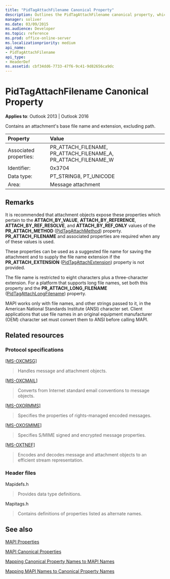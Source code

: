 ```yaml
---
title: "PidTagAttachFilename Canonical Property"
description: Outlines the PidTagAttachFilename canonical property, which contains an attachment's base file name and extension, excluding path.
manager: soliver
ms.date: 03/09/2015
ms.audience: Developer
ms.topic: reference
ms.prod: office-online-server
ms.localizationpriority: medium
api_name:
- PidTagAttachFilename
api_type:
- HeaderDef
ms.assetid: cbf34dd6-7733-47f6-9c41-9d82656ca9dc
---
```


# PidTagAttachFilename Canonical Property

  
  
**Applies to**: Outlook 2013 | Outlook 2016 
  
Contains an attachment's base file name and extension, excluding path.
  
|Property|Value|
|:-----|:-----|
|Associated properties:  <br/> |PR_ATTACH_FILENAME, PR_ATTACH_FILENAME_A, PR_ATTACH_FILENAME_W  <br/> |
|Identifier:  <br/> |0x3704  <br/> |
|Data type:  <br/> |PT_STRING8, PT_UNICODE  <br/> |
|Area:  <br/> |Message attachment  <br/> |
   
## Remarks

It is recommended that attachment objects expose these properties which pertain to the **ATTACH_BY_VALUE**, **ATTACH_BY_REFERENCE**, **ATTACH_BY_REF_RESOLVE**, and **ATTACH_BY_REF_ONLY** values of the **PR_ATTACH_METHOD** ([PidTagAttachMethod](pidtagattachmethod-canonical-property.md)) property. **PR_ATTACH_FILENAME** and associated properties are required when any of these values is used. 
  
These properties can be used as a suggested file name for saving the attachment and to supply the file name extension if the **PR_ATTACH_EXTENSION** ([PidTagAttachExtension](pidtagattachextension-canonical-property.md)) property is not provided. 
  
The file name is restricted to eight characters plus a three-character extension. For a platform that supports long file names, set both this property and the **PR_ATTACH_LONG_FILENAME** ([PidTagAttachLongFilename](pidtagattachlongfilename-canonical-property.md)) property. 
  
MAPI works only with file names, and other strings passed to it, in the American National Standards Institute (ANSI) character set. Client applications that use file names in an original equipment manufacturer (OEM) character set must convert them to ANSI before calling MAPI. 
  
## Related resources

### Protocol specifications

[[MS-OXCMSG]](https://msdn.microsoft.com/library/7fd7ec40-deec-4c06-9493-1bc06b349682%28Office.15%29.aspx)
  
> Handles message and attachment objects.
    
[[MS-OXCMAIL]](https://msdn.microsoft.com/library/b60d48db-183f-4bf5-a908-f584e62cb2d4%28Office.15%29.aspx)
  
> Converts from Internet standard email conventions to message objects.
    
[[MS-OXORMMS]](https://msdn.microsoft.com/library/a121dda4-48f3-41f8-b12f-170f533038bb%28Office.15%29.aspx)
  
> Specifies the properties of rights-managed encoded messages.
    
[[MS-OXOSMIME]](https://msdn.microsoft.com/library/bb17d126-d211-462c-8cd3-454ed33c8746%28Office.15%29.aspx)
  
> Specifies S/MIME signed and encrypted message properties.
    
[[MS-OXTNEF]](https://msdn.microsoft.com/library/1f0544d7-30b7-4194-b58f-adc82f3763bb%28Office.15%29.aspx)
  
> Encodes and decodes message and attachment objects to an efficient stream representation.
    
### Header files

Mapidefs.h
  
> Provides data type definitions.
    
Mapitags.h
  
> Contains definitions of properties listed as alternate names.
    
## See also



[MAPI Properties](mapi-properties.md)
  
[MAPI Canonical Properties](mapi-canonical-properties.md)
  
[Mapping Canonical Property Names to MAPI Names](mapping-canonical-property-names-to-mapi-names.md)
  
[Mapping MAPI Names to Canonical Property Names](mapping-mapi-names-to-canonical-property-names.md)

